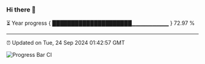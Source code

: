 ### Hi there 👋

⏳ Year progress { █████████████████████▁▁▁▁▁▁▁▁▁ } 72.97 %

---

⏰ Updated on Tue, 24 Sep 2024 01:42:57 GMT

![Progress Bar CI](https://github.com/ZhaoGui/ZhaoGui/workflows/Progress%20Bar%20CI/badge.svg)
